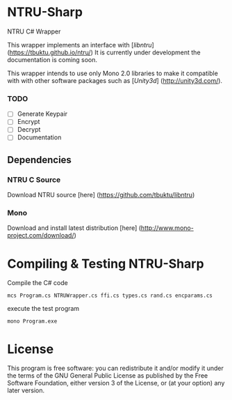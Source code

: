 # NTRU-Sharp
NTRU C# Wrapper

This wrapper implements an interface with [*libntru*] (https://tbuktu.github.io/ntru/) It is currently under development the documentation is coming soon.

This wrapper intends to use only Mono 2.0  libraries to make it compatible with with other software packages such as [*Unity3d*] (http://unity3d.com/).

### TODO
- [ ] Generate Keypair
- [ ] Encrypt
- [ ] Decrypt
- [ ] Documentation

## Dependencies

### NTRU C Source

Download NTRU source [here] (https://github.com/tbuktu/libntru)

### Mono

Download and install latest distribution [here] (http://www.mono-project.com/download/)

# Compiling & Testing NTRU-Sharp

Compile the C# code

`mcs Program.cs NTRUWrapper.cs ffi.cs types.cs rand.cs encparams.cs`

execute the test program

`mono Program.exe`

# License

This program is free software: you can redistribute it and/or modify it under the terms of the GNU General Public License as published by the Free Software Foundation, either version 3 of the License, or (at your option) any later version.
